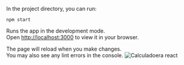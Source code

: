 In the project directory, you can run:

`npm start`

Runs the app in the development mode.\
Open [http://localhost:3000](http://localhost:3000) to view it in your browser.

The page will reload when you make changes.\
You may also see any lint errors in the console.
![Calculadoera react](https://github.com/GabyLow/calculadora-react/assets/127358083/0ef3cbc5-04a4-4592-9f8a-7300ac018e4e)

